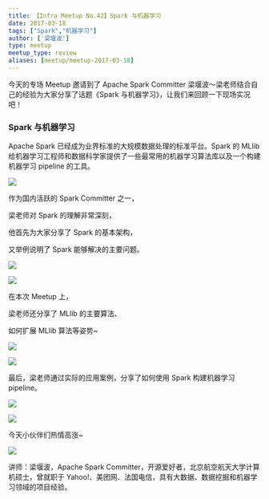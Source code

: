 ```yaml
---
title: 【Infra Meetup No.42】Spark 与机器学习 
date: 2017-03-18
tags: ["Spark","机器学习"]
author: ['梁堰波']
type: meetup
meetup_type: review
aliases: [meetup/meetup-2017-03-18]
---
```



今天的专场 Meetup 邀请到了 Apache Spark Committer 梁堰波～梁老师结合自己的经验为大家分享了话题《Spark 与机器学习》，让我们来回顾一下现场实况吧！

### Spark 与机器学习

Apache Spark 已经成为业界标准的大规模数据处理的标准平台。Spark 的 MLlib 给机器学习工程师和数据科学家提供了一些最常用的机器学习算法库以及一个构建机器学习 pipeline 的工具。

![](http://upload-images.jianshu.io/upload_images/542677-c49c62f48772a724?imageMogr2/auto-orient/strip%7CimageView2/2/w/1240)

作为国内活跃的 Spark Committer 之一，

梁老师对 Spark 的理解非常深刻，

他首先为大家分享了 Spark 的基本架构，

又举例说明了 Spark 能够解决的主要问题。

![](http://upload-images.jianshu.io/upload_images/542677-35d9f1eed2c66129?imageMogr2/auto-orient/strip%7CimageView2/2/w/1240)

![](http://upload-images.jianshu.io/upload_images/542677-321fc54c2e6e2f2c?imageMogr2/auto-orient/strip%7CimageView2/2/w/1240)

在本次 Meetup 上，

梁老师还分享了 MLlib 的主要算法、

如何扩展 MLlib 算法等姿势~

![](http://upload-images.jianshu.io/upload_images/542677-2eca4409a6ce5cba?imageMogr2/auto-orient/strip%7CimageView2/2/w/1240)

![](http://upload-images.jianshu.io/upload_images/542677-c07ee560f55cf398?imageMogr2/auto-orient/strip%7CimageView2/2/w/1240)

最后，梁老师通过实际的应用案例，分享了如何使用 Spark 构建机器学习 pipeline。

![](http://upload-images.jianshu.io/upload_images/542677-f7814bc74f5ce324?imageMogr2/auto-orient/strip%7CimageView2/2/w/1240)

![](http://upload-images.jianshu.io/upload_images/542677-fc0a61ed1dd55a90?imageMogr2/auto-orient/strip%7CimageView2/2/w/1240)

今天小伙伴们热情高涨~

![](http://upload-images.jianshu.io/upload_images/542677-67206d387494bd0c?imageMogr2/auto-orient/strip%7CimageView2/2/w/1240)

讲师：梁堰波，Apache Spark Committer，开源爱好者，北京航空航天大学计算机硕士，曾就职于 Yahoo!、美团网、法国电信，具有大数据、数据挖掘和机器学习领域的项目经验。
